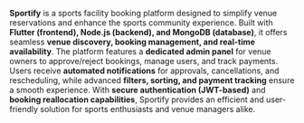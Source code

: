 **Sportify** is a sports facility booking platform designed to simplify venue reservations and enhance the sports community experience. Built with **Flutter (frontend), Node.js (backend), and MongoDB (database)**, it offers seamless **venue discovery, booking management, and real-time availability**. The platform features a **dedicated admin panel** for venue owners to approve/reject bookings, manage users, and track payments. Users receive **automated notifications** for approvals, cancellations, and rescheduling, while advanced **filters, sorting, and payment tracking** ensure a smooth experience. With **secure authentication (JWT-based)** and **booking reallocation capabilities**, Sportify provides an efficient and user-friendly solution for sports enthusiasts and venue managers alike.
